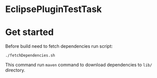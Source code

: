 # EclipsePluginTestTask

# Get started

Before build need to fetch dependencies run script:
```
./fetchDependencies.sh
```
This command run `maven` command to download dependencies to `lib/` directory.
